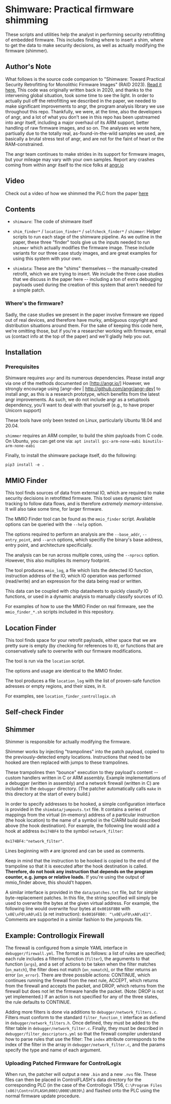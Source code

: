 # Shimware: Practical firmware shimming

These scripts and utilities help the analyst in performing security retrofitting of embedded firmware.
This includes finding where to insert a shim, where to get the data to make security decisions, as well as actually modifying the firmware (shimmer).

## Author's Note

What follows is the source code companion to "Shimware: Toward Practical Security Retrofitting for Monolithic
  Firmware Images" (RAID 2023). [Read it here.](https://sites.cs.ucsb.edu/~vigna/publications/2023_RAID_Shimware.pdf)  This code was originally written back in 2020, and thanks to the intervening global situation, took some time to see the light.
In order to actually pull off the retrofitting we described in the paper, we needed to make significant improvements to angr, the program analysis library we use throughout this repo.  Thankfully, we were, at the time, also the developers of angr, and a lot of what you don't see in this repo has been upstreamed into angr itself, including a major overhaul of its ARM support, better handling of raw firmware images, and so on. The analyses we wrote here, partiually due to the totally real, as-found-in-the-wild samples we used, are basically a brutal stress test of angr, and are not for the faint of heart or the RAM-constrained.

The angr team continues to make strides in its support for firmware images, but your mileage may vary with your own samples.
Report any crashes coming from within angr itself to the nice folks at [angr.io](https://angr.io/)

## Video

Check out a video of how we shimmed the PLC from the paper [here](https://youtu.be/7Nr5E7xbCGg)

## Contents

* `shimware`: The code of shimware itself

* `shim_finder*` / `location_finder*` / `selfcheck_finder*` / `shimmer`: Helper scripts to run each stage of the shimware pipeline.  As we outline in the paper, these three "finder" tools give us the inputs needed to run `shimmer` which actually modifies the firmware image. These include variants for our three case study images, and are great examples for using this system with your own.

* `shimdata`: These are the "shims" themselves -- the manually-created retrofit, which we are trying to insert.  We include the three case studies that we discuss in the paper here -- including a ton of extra debugging payloads used during the creation of this system that aren't needed for a simple patch.

### Where's the firmware?
Sadly, the case studies we present in the paper involve firmware we ripped out of real devices, and therefore have murky, ambiguous copyright and distribution situations around them.  For the sake of keeping this code here, we're omitting those, but if you're a researcher working with firmware, email us (contact info at the top of the paper) and we'll gladly help you out.

## Installation

### Prerequisites
Shimware requires `angr` and its numerous dependencies.
Please install angr via one of the methods documented on [http://angr.io/]
However, we strongly encourage using [angr-dev | http://github.com/angr/angr-dev] to install angr, as this is a research prototype, which benefits from the latest angr improvements. As such, we do not include angr as a setuptools dependency, you'll want to deal with that yourself (e.g., to have proper Unicorn support)

These tools have only been tested on Linux, particularly Ubuntu 18.04 and 20.04.

`shimmer` requires an ARM compiler, to build the shim payloads from C code.
On Ubuntu, you can get one via: `apt install gcc-arm-none-eabi binutils-arm-none-eabi`

Finally, to install the shimware package itself, do the following:

`pip3 install -e .`


## MMIO Finder

This tool finds sources of data from external IO, which are required to make security decisions in retrofitted firmware.
This tool uses dynamic taint tracking to follow data flows, and is therefore *extremely memory-intensive*. It will also take some time, for larger firmware.

The MMIO Finder tool can be found as the `mmio_finder` script.
Available options can be queried with the `--help` option.

The options required to perform an analysis are the `--base_addr`, `--entry_point`, and `--arch` options, which specifiy the binary's base address, entry point, and architecture specificially.

The analysis can be run across multiple cores, using the `--nprocs` option.
However, this also multiplies its memory footprint.

The tool produces `mmio_log`, a file which lists the detected IO function, instruction address of the IO, which IO operation was performed (read/write) and an expression for the data being read or written.

This data can be coupled with chip datasheets to quickly classify IO functions, or used in a dynamic analysis to manually classify sources of IO.

For examples of how to use the MMIO Finder on real firmware, see the `mmio_finder_*.sh` scripts included in this repository.

## Location Finder

This tool finds space for your retrofit payloads, either space that we are pretty sure is empty (by checking for references to it), or functions that are conservatively safe to overwrite with our firmware modifications.

The tool is run via the `location` script.

The options and usage are identical to the MMIO finder.

The tool produces a file `location_log` with the list of proven-safe function adresses or empty regions, and their sizes, in it.

For examples, see `location_finder_controllogix.sh`

## Self-check Finder

## Shimmer

Shimmer is responsible for actually modifying the firmware.

Shimmer works by injecting "trampolines" into the patch payload, copied to the previously-detected empty locations. Instructions that need to be hooked are then replaced with jumps to these trampolines.

These trampolines then "bounce" execution to they payload's content -- custom handlers written in C or ARM assembly. Example implementations of a debugger (written in assembly) and a network firewall (written in C) are included in the `debugger` directory. (The patcher automatically calls `make` in this directory at the start of every build.)

In order to specify addresses to be hooked, a simple configuration interface is provided in the `shimdata/jumpouts.txt` file. It contains a series of mappings from the virtual (in-memory) address of a particular instruction (the hook location) to the name of a symbol in the C/ARM build described above (the hook destination). For example, the following line would add a hook at address `0x174BF4` to the symbol `network_filter`:

`0x174BF4:"network_filter"`.

Lines beginning with `#` are ignored and can be used as comments.

Keep in mind that the instruction to be hooked is copied to the end of the trampoline so that it is executed after the hook destination is called. **Therefore, do not hook any instruction that depends on the program counter, e.g. jumps or relative loads.** If you're using the output of mmio_finder above, this should't happen.

A similar interface is provided in the `data/patches.txt` file, but for simple byte-replacement patches. In this file, the string specified will simply be used to overwrite the bytes at the given virtual address. For example, the following line would overwrite four bytes at `0x0016F8B0` with `\x0E\xF0\xA0\xE1` (a ret instruction): `0x0016F8B0: "\x0E\xF0\xA0\xE1"`. Comments are supported in a similar fashion to the jumpouts file.

## Example: Controllogix Firewall

The firewall is configured from a simple YAML interface in `debugger/firewall.yml`. The format is as follows: a list of rules are specified; each rule includes a filtering function (`filter`), the arguments to that function (`args`), and a set of actions to be taken when the filter matches (`on_match`), the filter does not match (`on_nomatch`), or the filter returns an error (`on_error`). There are three possible actions: CONTINUE, which continues running the firewall from the next rule, ACCEPT, which returns from the firewall and accepts the packet, and DROP, which returns from the firewall but does not let the firmware handle the packet. (Note: DROP is not yet implemented.) If an action is not specified for any of the three states, the rule defaults to CONTINUE.

Adding more filters is done via additions to `debugger/network_filters.c`. Filters must conform to the standard `filter_function_t` interface as defiend in `debugger/network_filters.h`. Once defined, they must be added to the filter table in `debugger/network_filter.c`. Finally, they must be described in `debugger/filter_descriptors.yml` so that the firewall compiler understand how to parse rules that use the filter: The `index` attribute corresponds to the index of the filter in the array in `debugger/network_filter.c`, and the params specify the type and name of each argument.

### Uploading Patched Firmware for ControlLogix

When run, the patcher will output a new `.bin` and a new `.nvs` file. These files can then be placed in ControlFLASH's data directory for the corresponding PLC (in the case of the Controllogix 1756, `C:\Program Files (x86)\ControlFLASH\0001\000E\0039\`) and flashed onto the PLC using the normal firmware update procedure.
